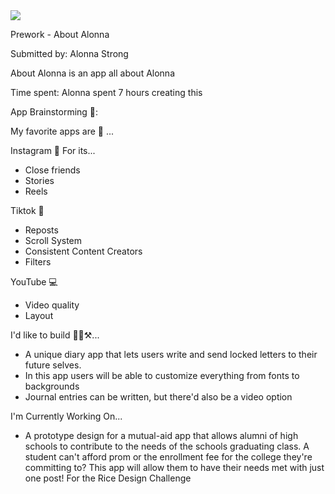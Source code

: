 <div>
    <a href="https://www.loom.com/share/7c4eda64511d462ea15f1987e0141897">
    </a>
    <a href="https://www.loom.com/share/7c4eda64511d462ea15f1987e0141897">
      <img style="max-width:300px;" src="https://cdn.loom.com/sessions/thumbnails/7c4eda64511d462ea15f1987e0141897-3f3435e3e88911e9-full-play.gif">
    </a>
  </div>


Prework - About Alonna

Submitted by: Alonna Strong

About Alonna is an app all about Alonna

Time spent: Alonna spent 7 hours creating this 

App Brainstorming 🥸: 

My favorite apps are 🥳 ...

Instagram 📱 For its...

- Close friends
- Stories
- Reels


Tiktok 📱
- Reposts
- Scroll System
- Consistent Content Creators
- Filters

YouTube 💻
- Video quality
- Layout

I'd like to build 🔨🔨⚒️...
- A unique diary app that lets users write and send locked letters to their future selves.
- In this app users will be able to customize everything from fonts to backgrounds
- Journal entries can be written, but there'd also be a video option

I'm Currently Working On...
- A prototype design for a mutual-aid app that allows alumni of high schools to contribute to the needs of the schools graduating class. A student can't afford prom or the enrollment fee for the college they're committing to? This app will allow them to have their needs met with just one post! For the Rice Design Challenge
